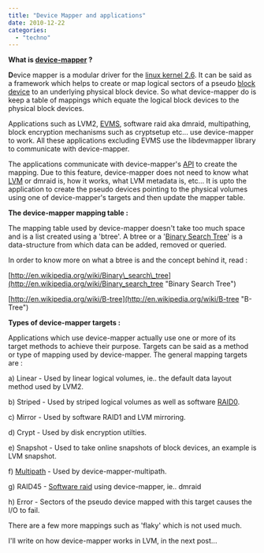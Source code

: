 ```yaml
---
title: "Device Mapper and applications"
date: 2010-12-22
categories:
  - "techno"
---
```

<!--more-->
**What is [device-mapper](http://en.wikipedia.org/wiki/Device_mapper "Device mapper") ?**

**D**evice mapper is a modular driver for the [linux kernel 2.6](http://www.kernel.org/ "Linux kernel"). It can be said as a framework which helps to create or map logical sectors of a pseudo [block device](http://en.wikipedia.org/wiki/Device_file "Device file") to an underlying physical block device. So what device-mapper do is keep a table of mappings which equate the logical block devices to the physical block devices.

Applications such as LVM2, [EVMS](http://evms.sourceforge.net/ "Enterprise Volume Management System"), software raid aka dmraid, multipathing, block encryption mechanisms such as cryptsetup etc... use device-mapper to work. All these applications excluding EVMS use the libdevmapper library to communicate with device-mapper.

The applications communicate with device-mapper's [API](http://en.wikipedia.org/wiki/Application_programming_interface "Application programming interface") to create the mapping. Due to this feature, device-mapper does not need to know what [LVM](http://en.wikipedia.org/wiki/Logical_Volume_Manager_%28Linux%29 "Logical Volume Manager (Linux)") or dmraid is, how it works, what LVM metadata is, etc... It is upto the application to create the pseudo devices pointing to the physical volumes using one of device-mapper's targets and then update the mapper table.

**The device-mapper mapping table :**

The mapping table used by device-mapper doesn't take too much space and is a list created using a 'btree'. A btree or a '[Binary Search Tree](http://en.wikipedia.org/wiki/Binary_search_tree "Binary search tree")' is a data-structure from which data can be added, removed or queried.

In order to know more on what a btree is and the concept behind it, read :

[http://en.wikipedia.org/wiki/Binary\_search\_tree](http://en.wikipedia.org/wiki/Binary_search_tree "Binary Search Tree")

[http://en.wikipedia.org/wiki/B-tree](http://en.wikipedia.org/wiki/B-tree "B-Tree")

**Types of device-mapper targets :**

Applications which use device-mapper actually use one or more of its target methods to achieve their purpose. Targets can be said as a method or type of mapping used by device-mapper. The general mapping targets are :

a) Linear - Used by linear logical volumes, ie.. the default data layout method used by LVM2.

b) Striped - Used by striped logical volumes as well as software [RAID0](http://en.wikipedia.org/wiki/Standard_RAID_levels "Standard RAID levels").

c) Mirror - Used by software RAID1 and LVM mirroring.

d) Crypt - Used by disk encryption utilties.

e) Snapshot - Used to take online snapshots of block devices, an example is LVM snapshot.

f) [Multipath](http://en.wikipedia.org/wiki/Multipath_I/O "Multipath I/O") - Used by device-mapper-multipath.

g) RAID45 - [Software raid](http://en.wikipedia.org/wiki/RAID "RAID") using device-mapper, ie.. dmraid

h) Error - Sectors of the pseudo device mapped with this target causes the I/O to fail.

There are a few more mappings such as 'flaky' which is not used much.

I'll write on how device-mapper works in LVM, in the next post...
